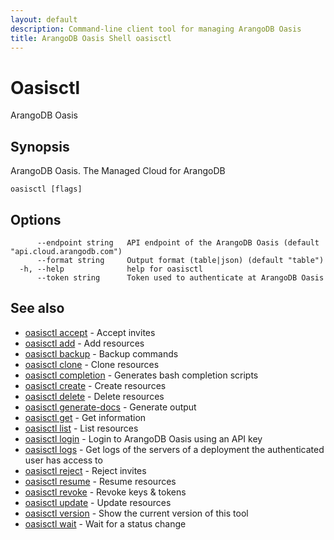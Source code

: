 ```yaml
---
layout: default
description: Command-line client tool for managing ArangoDB Oasis
title: ArangoDB Oasis Shell oasisctl
---
```

# Oasisctl

ArangoDB Oasis

## Synopsis

ArangoDB Oasis. The Managed Cloud for ArangoDB

```
oasisctl [flags]
```

## Options

```
      --endpoint string   API endpoint of the ArangoDB Oasis (default "api.cloud.arangodb.com")
      --format string     Output format (table|json) (default "table")
  -h, --help              help for oasisctl
      --token string      Token used to authenticate at ArangoDB Oasis
```

## See also

* [oasisctl accept](oasisctl-accept.html)	 - Accept invites
* [oasisctl add](oasisctl-add.html)	 - Add resources
* [oasisctl backup](oasisctl-backup.html)	 - Backup commands
* [oasisctl clone](oasisctl-clone.html)	 - Clone resources
* [oasisctl completion](oasisctl-completion.html)	 - Generates bash completion scripts
* [oasisctl create](oasisctl-create.html)	 - Create resources
* [oasisctl delete](oasisctl-delete.html)	 - Delete resources
* [oasisctl generate-docs](oasisctl-generate-docs.html)	 - Generate output
* [oasisctl get](oasisctl-get.html)	 - Get information
* [oasisctl list](oasisctl-list.html)	 - List resources
* [oasisctl login](oasisctl-login.html)	 - Login to ArangoDB Oasis using an API key
* [oasisctl logs](oasisctl-logs.html)	 - Get logs of the servers of a deployment the authenticated user has access to
* [oasisctl reject](oasisctl-reject.html)	 - Reject invites
* [oasisctl resume](oasisctl-resume.html)	 - Resume resources
* [oasisctl revoke](oasisctl-revoke.html)	 - Revoke keys & tokens
* [oasisctl update](oasisctl-update.html)	 - Update resources
* [oasisctl version](oasisctl-version.html)	 - Show the current version of this tool
* [oasisctl wait](oasisctl-wait.html)	 - Wait for a status change

